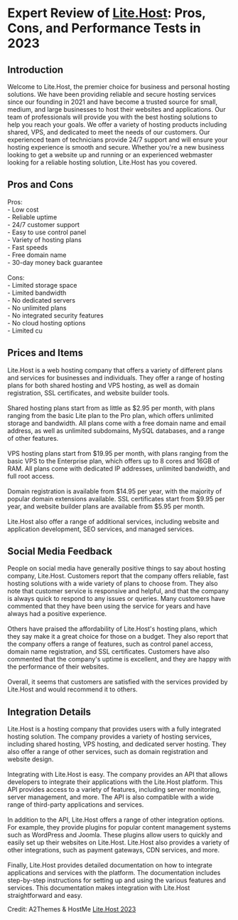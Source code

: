 <h1>Expert Review of <a href="https://a2themes.com/litehost-reviews">Lite.Host</a>: Pros, Cons, and Performance Tests in 2023</h1>
<h2>Introduction</h2>
Welcome to Lite.Host, the premier choice for business and personal hosting solutions. We have been providing reliable and secure hosting services since our founding in 2021 and have become a trusted source for small, medium, and large businesses to host their websites and applications. Our team of professionals will provide you with the best hosting solutions to help you reach your goals. We offer a variety of hosting products including shared, VPS, and dedicated to meet the needs of our customers. Our experienced team of technicians provide 24/7 support and will ensure your hosting experience is smooth and secure. Whether you're a new business looking to get a website up and running or an experienced webmaster looking for a reliable hosting solution, Lite.Host has you covered.
<h2>Pros and Cons</h2>
Pros: <br>- Low cost <br>- Reliable uptime <br>- 24/7 customer support <br>- Easy to use control panel <br>- Variety of hosting plans <br>- Fast speeds <br>- Free domain name <br>- 30-day money back guarantee <br><br>Cons: <br>- Limited storage space <br>- Limited bandwidth <br>- No dedicated servers <br>- No unlimited plans <br>- No integrated security features <br>- No cloud hosting options <br>- Limited cu
<h2>Prices and Items</h2>
Lite.Host is a web hosting company that offers a variety of different plans and services for businesses and individuals. They offer a range of hosting plans for both shared hosting and VPS hosting, as well as domain registration, SSL certificates, and website builder tools.<br><br>Shared hosting plans start from as little as $2.95 per month, with plans ranging from the basic Lite plan to the Pro plan, which offers unlimited storage and bandwidth. All plans come with a free domain name and email address, as well as unlimited subdomains, MySQL databases, and a range of other features.<br><br>VPS hosting plans start from $19.95 per month, with plans ranging from the basic VPS to the Enterprise plan, which offers up to 8 cores and 16GB of RAM. All plans come with dedicated IP addresses, unlimited bandwidth, and full root access.<br><br>Domain registration is available from $14.95 per year, with the majority of popular domain extensions available. SSL certificates start from $9.95 per year, and website builder plans are available from $5.95 per month.<br><br>Lite.Host also offer a range of additional services, including website and application development, SEO services, and managed services.
<h2>Social Media Feedback</h2>
People on social media have generally positive things to say about hosting company, Lite.Host. Customers report that the company offers reliable, fast hosting solutions with a wide variety of plans to choose from. They also note that customer service is responsive and helpful, and that the company is always quick to respond to any issues or queries. Many customers have commented that they have been using the service for years and have always had a positive experience.<br><br>Others have praised the affordability of Lite.Host's hosting plans, which they say make it a great choice for those on a budget. They also report that the company offers a range of features, such as control panel access, domain name registration, and SSL certificates. Customers have also commented that the company's uptime is excellent, and they are happy with the performance of their websites.<br><br>Overall, it seems that customers are satisfied with the services provided by Lite.Host and would recommend it to others.
<h2>Integration Details</h2>
Lite.Host is a hosting company that provides users with a fully integrated hosting solution. The company provides a variety of hosting services, including shared hosting, VPS hosting, and dedicated server hosting. They also offer a range of other services, such as domain registration and website design.<br><br>Integrating with Lite.Host is easy. The company provides an API that allows developers to integrate their applications with the Lite.Host platform. This API provides access to a variety of features, including server monitoring, server management, and more. The API is also compatible with a wide range of third-party applications and services.<br><br>In addition to the API, Lite.Host offers a range of other integration options. For example, they provide plugins for popular content management systems such as WordPress and Joomla. These plugins allow users to quickly and easily set up their websites on Lite.Host. Lite.Host also provides a variety of other integrations, such as payment gateways, CDN services, and more.<br><br>Finally, Lite.Host provides detailed documentation on how to integrate applications and services with the platform. The documentation includes step-by-step instructions for setting up and using the various features and services. This documentation makes integration with Lite.Host straightforward and easy.
<p>Credit: A2Themes & HostMe <a href="https://a2themes.com/litehost-reviews">Lite.Host 2023</a></p>